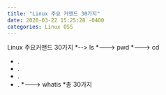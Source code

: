 ```yaml
---
title: "Linux 주요 커맨드 30가지"
date: 2020-03-22 15:25:28 -0400
categories: Linux OSS
---
```


Linux 주요커맨드 30가지
*--> ls
*---> pwd
*---> cd
*  .
*  .
*  .
*  .
*---> whatis
*총 30가지
